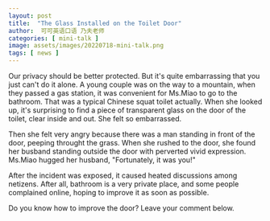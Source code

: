 ```yaml
---
layout: post
title:  "The Glass Installed on the Toilet Door"
author:  可可英语口语 乃夫老师
categories: [ mini-talk ]
image: assets/images/20220718-mini-talk.png
tags: [ news ]
---
```


Our privacy should be better protected. But it's quite embarrassing that you just can't do it alone. A young couple was on the way to a mountain, when they passed a gas station, it was convenient for Ms.Miao to go to the bathroom. That was a typical Chinese squat toilet actually. When she looked up, it's surprising to find a piece of transparent glass on the door of the toilet, clear inside and out. She felt so embarrassed.

Then she felt very angry because there was a man standing in front of the door, peeping throught the grass. When she rushed to the door, she found her busband standing outside the door with perverted vivid expression. Ms.Miao hugged her husband, "Fortunately, it was you!"

After the incident was exposed, it caused heated discussions among netizens. After all, bathroom is a very private place, and some people complained online, hoping to improve it as soon as possible.

Do you know how to improve the door? Leave your comment below.

<!-- ![]({{site.url}}/{{ page.image }}) -->